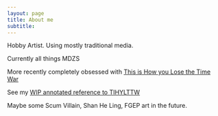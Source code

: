 ```yaml
---
layout: page
title: About me
subtitle:
---
```


Hobby Artist. Using mostly traditional media.

Currently all things MDZS

More recently completely obsessed with <a href="https://www.npr.org/2019/07/18/742651647/letters-serve-to-bond-time-traveling-rivals-in-this-is-how-you-lose-the-time-war">This is How you Lose the Time War</a>

See my <a href="/annotated-time-war">WIP annotated reference to TIHYLTTW</a>


Maybe some Scum Villain, Shan He Ling, FGEP art in the future.
